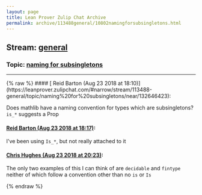```yaml
---
layout: page
title: Lean Prover Zulip Chat Archive 
permalink: archive/113488general/10802namingforsubsingletons.html
---
```


## Stream: [general](https://leanprover-community.github.io/archive/113488general/index.html)
### Topic: [naming for subsingletons](https://leanprover-community.github.io/archive/113488general/10802namingforsubsingletons.html)

---

<base href="https://leanprover.zulipchat.com">
{% raw %}
#### [ Reid Barton (Aug 23 2018 at 18:10)](https://leanprover.zulipchat.com/#narrow/stream/113488-general/topic/naming%20for%20subsingletons/near/132646423):
<p>Does mathlib have a naming convention for types which are subsingletons? <code>is_*</code> suggests a Prop</p>

#### [ Reid Barton (Aug 23 2018 at 18:17)](https://leanprover.zulipchat.com/#narrow/stream/113488-general/topic/naming%20for%20subsingletons/near/132646765):
<p>I've been using <code>Is_*</code>, but not really attached to it</p>

#### [ Chris Hughes (Aug 23 2018 at 20:23)](https://leanprover.zulipchat.com/#narrow/stream/113488-general/topic/naming%20for%20subsingletons/near/132653256):
<p>The only two examples of this I can think of are <code>decidable</code> and <code>fintype</code> neither of which follow a convention other than no <code>is</code> or <code>Is</code></p>


{% endraw %}
